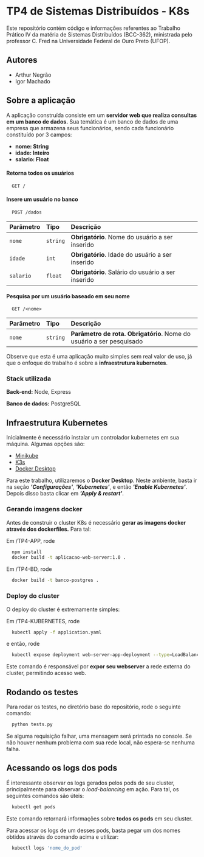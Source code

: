 
# TP4 de Sistemas Distribuídos - K8s

Este repositório contém código e informações referentes ao Trabalho Prático IV da matéria de Sistemas Distribuídos (BCC-362), ministrada pelo professor C. Fred na Universidade Federal de Ouro Preto (UFOP).


## Autores

- Arthur Negrão
- Igor Machado


## Sobre a aplicação

A aplicação construída consiste em um **servidor web que realiza consultas em um banco de dados.** Sua temática é um banco de dados de uma empresa que armazena seus funcionários, sendo cada funcionário constituído por 3 campos:

- **nome: String**
- **idade: Inteiro**
- **salario: Float**

#### Retorna todos os usuários

```http
  GET /
```

#### Insere um usuário no banco

```http
  POST /dados
```

| Parâmetro   | Tipo       | Descrição                                   |
| :---------- | :--------- | :------------------------------------------ |
| `nome`      | `string` | **Obrigatório**. Nome do usuário a ser inserido |
| `idade`      | `int` | **Obrigatório**. Idade do usuário a ser inserido |
| `salario`      | `float` | **Obrigatório**. Salário do usuário a ser inserido |

#### Pesquisa por um usuário baseado em seu nome
```http
  GET /<nome>
```
| Parâmetro   | Tipo       | Descrição                                   |
| :---------- | :--------- | :------------------------------------------ |
| `nome`      | `string` | **Parâmetro de rota.** **Obrigatório**. Nome do usuário a ser pesquisado |

Observe que esta é uma aplicação muito simples sem real valor de uso, já que o enfoque do trabalho é sobre a **infraestrutura kubernetes**.




### Stack utilizada

**Back-end:** Node, Express

**Banco de dados:** PostgreSQL


## Infraestrutura Kubernetes

Inicialmente é necessário instalar um controlador kubernetes em sua máquina. Algumas opções são:

- [Minikube](https://kubernetes.io/docs/tutorials/hello-minikube/)
- [K3s](https://k3s.io)
- [Docker Desktop](https://www.docker.com/products/docker-desktop/)

Para este trabalho, utilizaremos o **Docker Desktop**. Neste ambiente, basta ir na seção ***'Configurações'***, ***'Kubernetes'***, e então ***'Enable Kubernetes'***. Depois disso basta clicar em ***'Apply & restart'***.

### Gerando imagens docker

Antes de construir o cluster K8s é necessário **gerar as imagens docker através dos dockerfiles.** Para tal:

Em /TP4-APP, rode
```bash
  npm install 
  docker build -t aplicacao-web-server:1.0 .
```

Em /TP4-BD, rode
```bash
  docker build -t banco-postgres .
```

### Deploy do cluster

O deploy do cluster é extremamente simples:

Em /TP4-KUBERNETES, rode
```bash
  kubectl apply -f application.yaml
```

e então, rode
```bash
  kubectl expose deployment web-server-app-deployment --type=LoadBalancer --port=3000
```
Este comando é responsável por **expor seu webserver** a rede externa do cluster, permitindo acesso web.



## Rodando os testes

Para rodar os testes, no diretório base do repositório, rode o seguinte comando:

```bash
  python tests.py
```

Se alguma requisição falhar, uma mensagem será printada no console. Se não houver nenhum problema com sua rede local, não espera-se nenhuma falha.


## Acessando os logs dos pods
É interessante observar os logs gerados pelos pods de seu cluster, principalmente para observar o *load-balancing* em ação. Para tal, os seguintes comandos são úteis:

```bash
  kubectl get pods
```
Este comando retornará informações sobre **todos os pods** em seu cluster.

Para acessar os logs de um desses pods, basta pegar um dos nomes obtidos através do comando acima e utilizar:
```bash
  kubectl logs 'nome_do_pod'
```
